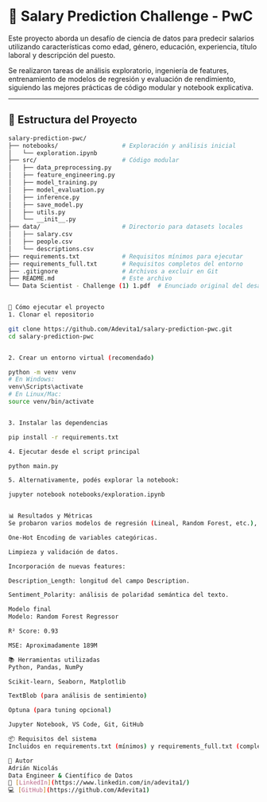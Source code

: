 # 💼 Salary Prediction Challenge - PwC

Este proyecto aborda un desafío de ciencia de datos para predecir salarios utilizando características como edad, género, educación, experiencia, título laboral y descripción del puesto.

Se realizaron tareas de análisis exploratorio, ingeniería de features, entrenamiento de modelos de regresión y evaluación de rendimiento, siguiendo las mejores prácticas de código modular y notebook explicativa.

---

## 📁 Estructura del Proyecto

```bash
salary-prediction-pwc/
├── notebooks/                  # Exploración y análisis inicial
│   └── exploration.ipynb
├── src/                        # Código modular
│   ├── data_preprocessing.py
│   ├── feature_engineering.py
│   ├── model_training.py
│   ├── model_evaluation.py
│   ├── inference.py
│   ├── save_model.py
│   ├── utils.py
│   └── __init__.py
├── data/                       # Directorio para datasets locales
│   ├── salary.csv
│   ├── people.csv
│   └── descriptions.csv
├── requirements.txt            # Requisitos mínimos para ejecutar
├── requirements_full.txt       # Requisitos completos del entorno
├── .gitignore                  # Archivos a excluir en Git
├── README.md                   # Este archivo
└── Data Scientist - Challenge (1) 1.pdf  # Enunciado original del desafío


🚀 Cómo ejecutar el proyecto
1. Clonar el repositorio

git clone https://github.com/Adevita1/salary-prediction-pwc.git
cd salary-prediction-pwc


2. Crear un entorno virtual (recomendado)

python -m venv venv
# En Windows:
venv\Scripts\activate
# En Linux/Mac:
source venv/bin/activate


3. Instalar las dependencias

pip install -r requirements.txt

4. Ejecutar desde el script principal

python main.py

5. Alternativamente, podés explorar la notebook:

jupyter notebook notebooks/exploration.ipynb


📊 Resultados y Métricas
Se probaron varios modelos de regresión (Lineal, Random Forest, etc.), y se aplicó:

One-Hot Encoding de variables categóricas.

Limpieza y validación de datos.

Incorporación de nuevas features:

Description_Length: longitud del campo Description.

Sentiment_Polarity: análisis de polaridad semántica del texto.

Modelo final
Modelo: Random Forest Regressor

R² Score: 0.93

MSE: Aproximadamente 189M

📚 Herramientas utilizadas
Python, Pandas, NumPy

Scikit-learn, Seaborn, Matplotlib

TextBlob (para análisis de sentimiento)

Optuna (para tuning opcional)

Jupyter Notebook, VS Code, Git, GitHub

📦 Requisitos del sistema
Incluidos en requirements.txt (mínimos) y requirements_full.txt (completo del entorno local de desarrollo).

👤 Autor
Adrián Nicolás
Data Engineer & Científico de Datos
🔗 [LinkedIn](https://www.linkedin.com/in/adevita1/)
💻 [GitHub](https://github.com/Adevita1)